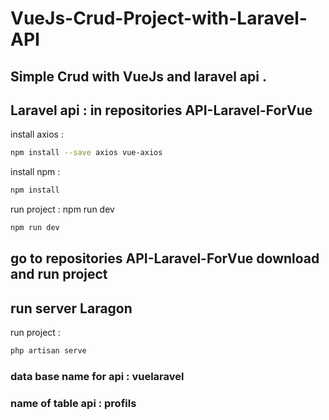 # VueJs-Crud-Project-with-Laravel-API
## Simple Crud with VueJs and laravel api .
## Laravel api : in repositories API-Laravel-ForVue


 install axios : 
```sh
npm install --save axios vue-axios
```


install npm :
```sh
npm install
```

run project : npm run dev 
 ```sh
npm run dev
```

## go to repositories API-Laravel-ForVue download and run project 
## run server Laragon 

run project : 
 ```sh
 php artisan serve
 ```
### data base name for api : vuelaravel
### name of table api : profils
 
